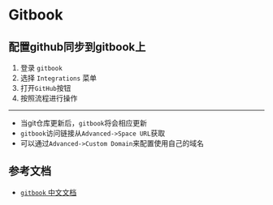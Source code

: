 # Gitbook

## 配置github同步到gitbook上

1. 登录 `gitbook`
2. 选择 `Integrations` 菜单
3. 打开`GitHub`按钮
4. 按照流程进行操作

---

- 当git仓库更新后，`gitbook`将会相应更新
- `gitbook`访问链接从`Advanced->Space URL`获取
- 可以通过`Advanced->Custom Domain`来配置使用自己的域名

## 参考文档

- [`gitbook` 中文文档](https://chrisniael.gitbooks.io/gitbook-documentation/content/)
